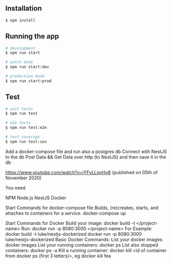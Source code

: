 ## Installation

```bash
$ npm install
```

## Running the app

```bash
# development
$ npm run start

# watch mode
$ npm run start:dev

# production mode
$ npm run start:prod
```

## Test

```bash
# unit tests
$ npm run test

# e2e tests
$ npm run test:e2e

# test coverage
$ npm run test:cov
```

Add a docker-compose file and run also a postgres db
Connect with NestJS to the db
Post Data && Get Data over http (to NestJS) and then save it in the db

https://www.youtube.com/watch?v=jYFyLLqvHy8
(published on 05th of November 2020)

You need

NPM
Node.js
NestJS
Docker

Start Commands for docker-compose file
Builds, (re)creates, starts, and attaches to containers for a service.
docker-compose up

Start Commands for Docker
Build your image:
docker build <your path> -t <<user>/project-name>
Run:
docker run -p 8080:3000 <<user>/project-name>
For Example:
docker build <your path> -t luke/nestjs-dockerized
docker run -p 8080:3000 luke/nestjs-dockerized
Basic Docker Commands:
List your docker images: docker images
List your running containers: docker ps
List also stopped containers: docker ps -a
Kill a running container: docker kill <id of container from docker ps (first 3 letters)>, eg docker kill fea
